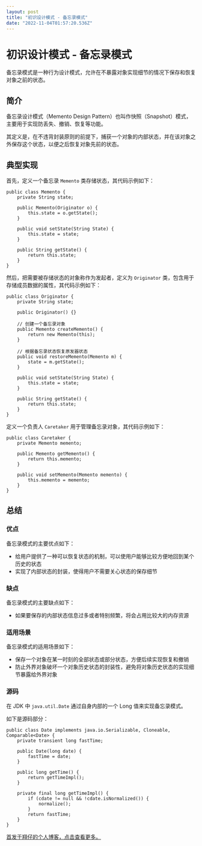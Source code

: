 ```yaml
---
layout: post
title: "初识设计模式 - 备忘录模式"
date: "2022-11-04T01:57:20.536Z"
---
```

初识设计模式 - 备忘录模式
==============

备忘录模式是一种行为设计模式，允许在不暴露对象实现细节的情况下保存和恢复对象之前的状态。

简介
--

备忘录设计模式（Memento Design Pattern）也叫作快照（Snapshot）模式，主要用于实现防丢失、撤销、恢复等功能。

其定义是，在不违背封装原则的前提下，捕获一个对象的内部状态，并在该对象之外保存这个状态，以便之后恢复对象先前的状态。

典型实现
----

首先，定义一个备忘录 `Memento` 类存储状态，其代码示例如下：

    public class Memento {
        private String state;
    
        public Memento(Originator o) {
            this.state = o.getState();
        }
    
        public void setState(String State) {
            this.state = state;
        }
    
        public String getState() {
            return this.state;
        }
    }
    

然后，把需要被存储状态的对象称作为发起者，定义为 `Originator` 类，包含用于存储成员数据的属性，其代码示例如下：

    public class Originator {
        private String state;
    
        public Originator() {}
    
        // 创建一个备忘录对象
        public Memento createMemento() {
            return new Memento(this);
        }
    
        // 根据备忘录状态恢复原发器状态
        public void restoreMemento(Memento m) {
            state = m.getState();
        }
    
        public void setState(String State) {
            this.state = state;
        }
    
        public String getState() {
            return this.state;
        }
    }
    

定义一个负责人 `Caretaker` 用于管理备忘录对象，其代码示例如下：

    public class Caretaker {
        private Memento memento;
    
        public Memento getMemento() {
            return this.memento;
        }
    
        public void setMemento(Memento memento) {
            this.memento = memento;
        }
    }
    

总结
--

### 优点

备忘录模式的主要优点如下：

*   给用户提供了一种可以恢复状态的机制，可以使用户能够比较方便地回到某个历史的状态
*   实现了内部状态的封装，使得用户不需要关心状态的保存细节

### 缺点

备忘录模式的主要缺点如下：

*   如果要保存的内部状态信息过多或者特别频繁，将会占用比较大的内存资源

### 适用场景

备忘录模式的适用场景如下：

*   保存一个对象在某一时刻的全部状态或部分状态，方便后续实现恢复和撤销
*   防止外界对象破坏一个对象历史状态的封装性，避免将对象历史状态的实现细节暴露给外界对象

### 源码

在 JDK 中 `java.util.Date` 通过自身内部的一个 Long 值来实现备忘录模式。

如下是源码部分：

    public class Date implements java.io.Serializable, Cloneable, Comparable<Date> {
        private transient long fastTime;
    
        public Date(long date) {
            fastTime = date;
        }
    
        public long getTime() {
            return getTimeImpl();
        }
    
        private final long getTimeImpl() {
            if (cdate != null && !cdate.isNormalized()) {
                normalize();
            }
            return fastTime;
        }
    }
    

[首发于翔仔的个人博客，点击查看更多。](https://fatedeity.cn/)